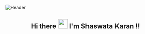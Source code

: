 ![Header](https://github.com/shaswata-karan/shaswata-karan/blob/main/header.png)
<h2 align="center">Hi there <img src="https://github.com/shaswata-karan/shaswata-karan/blob/main/Hi.gif" width="30"> I'm Shaswata Karan !!</h2>
